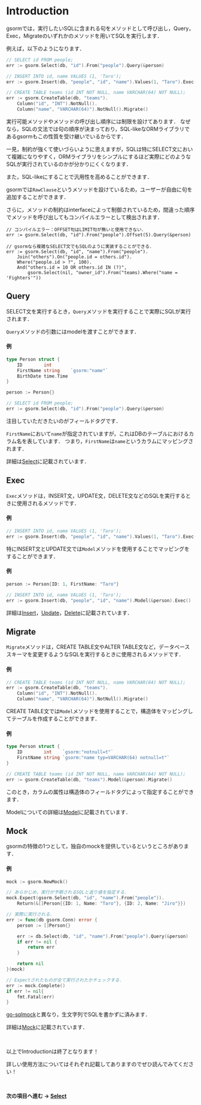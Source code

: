 # Introduction

gsormでは，実行したいSQLに含まれる句をメソッドとして呼び出し，Query，Exec，Migrateのいずれかのメソッドを用いてSQLを実行します．

例えば，以下のようになります．

```go
// SELECT id FROM people;
err := gsorm.Select(db, "id").From("people").Query(&person)

// INSERT INTO id, name VALUES (1, 'Taro');
err := gsorm.Insert(db, "people", "id", "name").Values(1, "Taro").Exec()

// CREATE TABLE teams (id INT NOT NULL, name VARCHAR(64) NOT NULL);
err := gsorm.CreateTable(db, "teams").
    Column("id", "INT").NotNull().
    Column("name", "VARCHAR(64)").NotNull().Migrate()
```

実行可能メソッドやメソッドの呼び出し順序には制限を設けてあります．
なぜなら，SQLの文法では句の順序が決まっており，SQL-likeなORMライブラリであるgsormもこの性質を受け継いでいるからです．

一見，制約が強くて使いづらいように思えますが，SQLは特にSELECT文において複雑になりやすく，ORMライブラリをシンプルにするほど実際にどのようなSQLが実行されているのかが分かりにくくなります．

また，SQL-likeにすることで汎用性を高めることができます．

gsormでは`RawClause`というメソッドを設けているため，ユーザーが自由に句を追加することができます．

さらに，メソッドの制約はinterfaceによって制御されているため，間違った順序でメソッドを呼び出してもコンパイルエラーとして検出されます．

```
// コンパイルエラー：OFFSET句はLIMIT句が無いと使用できない．
err := gsorm.Select(db, "id").From("people").Offset(5).Query(&person)

// gsormなら複雑なSELECT文でもSQLのように実装することができる．
err := gsorm.Select(db, "id", "name").From("people").
    Join("others").On("people.id = others.id").
    Where("people.id > ?", 100).
    And("others.id = 10 OR others.id IN (?)",
        gsorm.Select(nil, "owner_id").From("teams).Where("name = 'Fighters'"))
```


## Query
SELECT文を実行するとき，`Query`メソッドを実行することで実際にSQLが実行されます．

`Query`メソッドの引数にはmodelを渡すことができます．

#### 例
```go
type Person struct {
    ID        int
	FirstName string    `gsorm:"name"`
	BirthDate time.Time
}

person := Person{}

// SELECT id FROM people;
err := gsorm.Select(db, "id").From("people").Query(&person)
```

注目していただきたいのがフィールドタグです．

`FirstName`において`name`が指定されていますが，これはDBのテーブルにおけるカラム名を表しています．
つまり，`FirstName`は`name`というカラムにマッピングされます．

詳細は[Select](https://github.com/champon1020/gsorm/tree/main/docs/select_ja.md)に記載されています．


## Exec
`Exec`メソッドは，INSERT文，UPDATE文，DELETE文などのSQLを実行するときに使用されるメソッドです．

#### 例
```go
// INSERT INTO id, name VALUES (1, 'Taro');
err := gsorm.Insert(db, "people", "id", "name").Values(1, "Taro").Exec()
```

特にINSERT文とUPDATE文では`Model`メソッドを使用することでマッピングをすることができます．

#### 例
```go
person := Person{ID: 1, FirstName: "Taro"}

// INSERT INTO id, name VALUES (1, 'Taro');
err := gsorm.Insert(db, "people", "id", "name").Model(&person).Exec()
```

詳細は[Insert](https://github.com/champon1020/gsorm/tree/main/docs/insert_ja.md)，[Update](https://github.com/champon1020/gsorm/tree/main/docs/update_ja.md)，[Delete](https://github.com/champon1020/gsorm/tree/main/docs/delete_ja.md)に記載されています．


## Migrate
`Migrate`メソッドは，CREATE TABLE文やALTER TABLE文など，データベーススキーマを変更するようなSQLを実行するときに使用されるメソッドです．

#### 例
```go
// CREATE TABLE teams (id INT NOT NULL, name VARCHAR(64) NOT NULL);
err := gsorm.CreateTable(db, "teams").
    Column("id", "INT").NotNull().
    Column("name", "VARCHAR(64)").NotNull().Migrate()
```

CREATE TABLE文では`Model`メソッドを使用することで，構造体をマッピングしてテーブルを作成することができます．

#### 例
```go
type Person struct {
    ID        int    `gsorm:"notnull=t"`
    FirstName string `gsorm:"name typ=VARCHAR(64) notnull=t"`
}

// CREATE TABLE teams (id INT NOT NULL, name VARCHAR(64) NOT NULL);
err := gsorm.CreateTable(db, "teams").Model(&person).Migrate()
```

このとき，カラムの属性は構造体のフィールドタグによって指定することができます．

Modelについての詳細は[Model](https://github.com/champon1020/gsorm/tree/main/docs/model_ja.md)に記載されています．


## Mock
gsormの特徴の1つとして，独自のmockを提供しているというところがあります．

#### 例
```go
mock := gsorm.NewMock()

// あらかじめ，実行が予期されるSQLと返り値を指定する．
mock.Expect(gsorm.Select(db, "id", "name").From("people")).
    Return(&[]Person{{ID: 1, Name: "Taro"}, {ID: 2, Name: "Jiro"}})

// 実際に実行される．
err := func(db gsorm.Conn) error {
    person := []Person{}

    err := db.Select(db, "id", "name").From("people").Query(&person)
    if err != nil {
        return err
    }

    return nil
}(mock)

// Expectされたものが全て実行されたかチェックする．
err := mock.Complete()
if err != nil{
    fmt.Fatal(err)
}
```

[go-sqlmock](https://github.com/DATA-DOG/go-sqlmock)と異なり，生文字列でSQLを書かずに済みます．

詳細は[Mock](https://github.com/champon1020/gsorm/tree/main/docs/mock_ja.md)に記載されています．

<br>

以上でIntroductionは終了となります！

詳しい使用方法についてはそれぞれ記載してありますのでぜひ読んでみてください！

<br>

**次の項目ヘ進む -> [Select](https://github.com/champon1020/gsorm/tree/main/docs/select_ja.md)**
